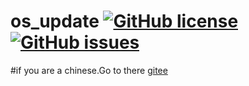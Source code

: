 # os_update  [![GitHub license](https://img.shields.io/github/license/SuperSystemStudio/os_update.svg)](https://github.com/SuperSystemStudio/os_update/blob/master/LICENSE)   [![GitHub issues](https://img.shields.io/github/issues/SuperSystemStudio/os_update.svg)](https://github.com/SuperSystemStudio/os_update/issues)
#if you are a chinese.Go to there [gitee](https://gitee.com/SuperSystemStudio/os_update)
